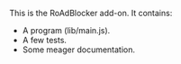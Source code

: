 This is the RoAdBlocker add-on.  It contains:

* A program (lib/main.js).
* A few tests.
* Some meager documentation.
